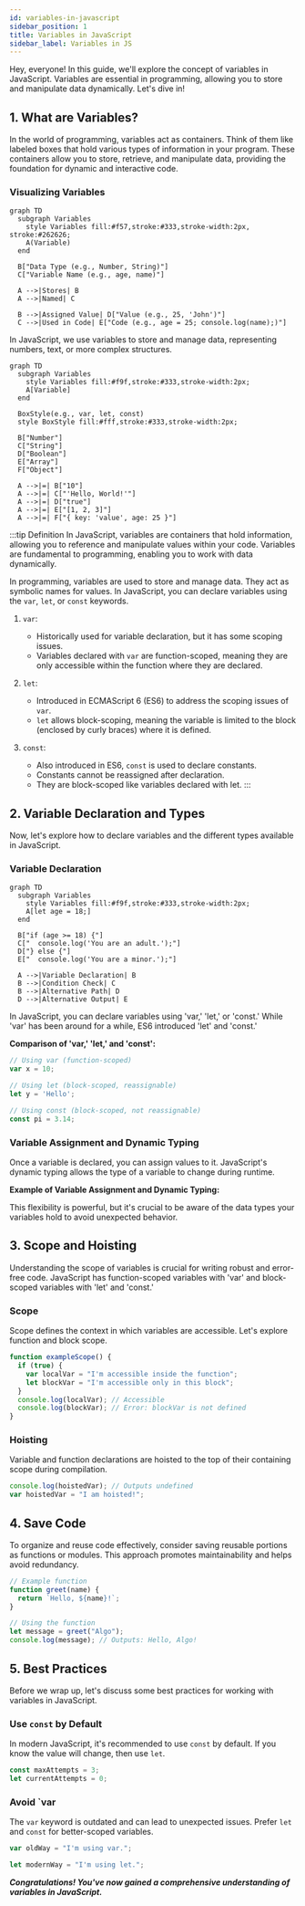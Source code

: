 ```yaml
---
id: variables-in-javascript
sidebar_position: 1
title: Variables in JavaScript
sidebar_label: Variables in JS
---
```


Hey, everyone! In this guide, we'll explore the concept of variables in JavaScript. Variables are essential in programming, allowing you to store and manipulate data dynamically. Let's dive in!

<AdsComponent />

## 1. What are Variables?

In the world of programming, variables act as containers. Think of them like labeled boxes that hold various types of information in your program. These containers allow you to store, retrieve, and manipulate data, providing the foundation for dynamic and interactive code.

### Visualizing Variables

```mermaid
graph TD
  subgraph Variables
    style Variables fill:#f57,stroke:#333,stroke-width:2px, stroke:#262626;
    A(Variable)
  end

  B["Data Type (e.g., Number, String)"]
  C["Variable Name (e.g., age, name)"]

  A -->|Stores| B
  A -->|Named| C

  B -->|Assigned Value| D["Value (e.g., 25, 'John')"]
  C -->|Used in Code| E["Code (e.g., age = 25; console.log(name);)"]
```

In JavaScript, we use variables to store and manage data, representing numbers, text, or more complex structures.

```mermaid
graph TD
  subgraph Variables
    style Variables fill:#f9f,stroke:#333,stroke-width:2px;
    A[Variable]
  end

  BoxStyle(e.g., var, let, const)
  style BoxStyle fill:#fff,stroke:#333,stroke-width:2px;

  B["Number"]
  C["String"]
  D["Boolean"]
  E["Array"]
  F["Object"]

  A -->|=| B["10"]
  A -->|=| C["'Hello, World!'"]
  A -->|=| D["true"]
  A -->|=| E["[1, 2, 3]"]
  A -->|=| F["{ key: 'value', age: 25 }"]
```

<Ads />

:::tip Definition 
In JavaScript, variables are containers that hold information, allowing you to reference and manipulate values within your code. Variables are fundamental to programming, enabling you to work with data dynamically.

In programming, variables are used to store and manage data. They act as symbolic names for values. In JavaScript, you can declare variables using the `var`, `let`, or `const` keywords.

1. `var`:

   - Historically used for variable declaration, but it has some scoping issues.
   - Variables declared with `var` are function-scoped, meaning they are only accessible within the function where they are declared.

2. `let`:

   - Introduced in ECMAScript 6 (ES6) to address the scoping issues of `var`.
   - `let` allows block-scoping, meaning the variable is limited to the block (enclosed by curly braces) where it is defined.

3. `const`:

   - Also introduced in ES6, `const` is used to declare constants.
   - Constants cannot be reassigned after declaration.
   - They are block-scoped like variables declared with let.
:::

<AdsComponent />

## 2. Variable Declaration and Types

Now, let's explore how to declare variables and the different types available in JavaScript.

### Variable Declaration

```mermaid
graph TD
  subgraph Variables
    style Variables fill:#f9f,stroke:#333,stroke-width:2px;
    A[let age = 18;]
  end

  B["if (age >= 18) {"]
  C["  console.log('You are an adult.');"]
  D["} else {"]
  E["  console.log('You are a minor.');"]

  A -->|Variable Declaration| B
  B -->|Condition Check| C
  B -->|Alternative Path| D
  D -->|Alternative Output| E
```

In JavaScript, you can declare variables using 'var,' 'let,' or 'const.' While 'var' has been around for a while, ES6 introduced 'let' and 'const.'

**Comparison of 'var,' 'let,' and 'const':**

```javascript
// Using var (function-scoped)
var x = 10;

// Using let (block-scoped, reassignable)
let y = 'Hello';

// Using const (block-scoped, not reassignable)
const pi = 3.14;
```

### Variable Assignment and Dynamic Typing

Once a variable is declared, you can assign values to it. JavaScript's dynamic typing allows the type of a variable to change during runtime.

**Example of Variable Assignment and Dynamic Typing:**

<!-- Visual Aid: Code example demonstrating variable assignment and dynamic typing -->

This flexibility is powerful, but it's crucial to be aware of the data types your variables hold to avoid unexpected behavior.

<Ads />

## 3. Scope and Hoisting

Understanding the scope of variables is crucial for writing robust and error-free code. JavaScript has function-scoped variables with 'var' and block-scoped variables with 'let' and 'const.'

### Scope

Scope defines the context in which variables are accessible. Let's explore function and block scope.

```javascript
function exampleScope() {
  if (true) {
    var localVar = "I'm accessible inside the function";
    let blockVar = "I'm accessible only in this block";
  }
  console.log(localVar); // Accessible
  console.log(blockVar); // Error: blockVar is not defined
}
```

### Hoisting

Variable and function declarations are hoisted to the top of their containing scope during compilation.

```javascript
console.log(hoistedVar); // Outputs undefined
var hoistedVar = "I am hoisted!";
```

## 4. Save Code

To organize and reuse code effectively, consider saving reusable portions as functions or modules. This approach promotes maintainability and helps avoid redundancy.

```javascript
// Example function
function greet(name) {
  return `Hello, ${name}!`;
}

// Using the function
let message = greet("Algo");
console.log(message); // Outputs: Hello, Algo!
```

<AdsComponent />

## 5. Best Practices

Before we wrap up, let's discuss some best practices for working with variables in JavaScript.

### Use `const` by Default

In modern JavaScript, it's recommended to use `const` by default. If you know the value will change, then use `let`.

```js
const maxAttempts = 3;
let currentAttempts = 0;
```

### Avoid `var

The `var` keyword is outdated and can lead to unexpected issues. Prefer `let` and `const` for better-scoped variables.

```js
var oldWay = "I'm using var.";

let modernWay = "I'm using let.";
```

***Congratulations! You've now gained a comprehensive understanding of variables in JavaScript.***